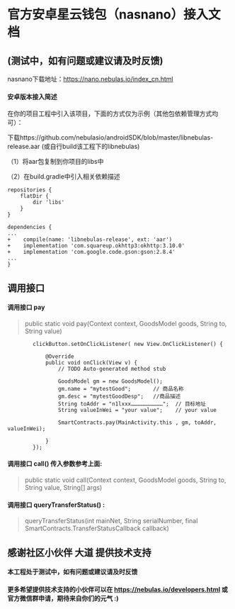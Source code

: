# 官方安卓星云钱包（nasnano）接入文档
## (测试中，如有问题或建议请及时反馈)

nasnano下载地址：https://nano.nebulas.io/index_cn.html

#### 安卓版本接入简述
在你的项目工程中引入该项目，下面的方式仅为示例（其他包依赖管理方式均可）：

下载https://github.com/nebulasio/androidSDK/blob/master/libnebulas-release.aar  (或自行build该工程下的libnebulas)

（1）将aar包复制到你项目的libs中

（2）在build.gradle中引入相关依赖描述

```
repositories {
    flatDir {
        dir 'libs'
    }
}
```

```
dependencies {
...
+    compile(name: 'libnebulas-release', ext: 'aar')
+    implementation 'com.squareup.okhttp3:okhttp:3.10.0'
+    implementation 'com.google.code.gson:gson:2.8.4'
...
}
```

## 调用接口
#### 调用接口 pay

>    public static void pay(Context context, GoodsModel goods, String to, String value) 



```
        clickButton.setOnClickListener( new View.OnClickListener() {

            @Override
            public void onClick(View v) {
                // TODO Auto-generated method stub

                GoodsModel gm = new GoodsModel();
                gm.name = "mytestGood";       // 商品名称
                gm.desc = "mytestGoodDesp";   //商品描述
                String toAddr = "n1lxxx…………………………";  // 目标地址
                String valueInWei = "your value";    // your value
                
                SmartContracts.pay(MainActivity.this , gm, toAddr, valueInWei);

            }
        });
```

#### 调用接口 call() 传入参数参考上面:
    
   
>    public static void call(Context context, GoodsModel goods, String to, String value, String[] args) 


#### 调用接口 queryTransferStatus() :    

>    queryTransferStatus(int mainNet, String serialNumber, final SmartContracts.TransferStatusCallback callback) 




## 感谢社区小伙伴 大道 提供技术支持

#### 本工程处于测试中，如有问题或建议请及时反馈
#### 更多希望提供技术支持的小伙伴可以在 https://nebulas.io/developers.html 或官方微信群申请，期待来自你们的元气 :)



